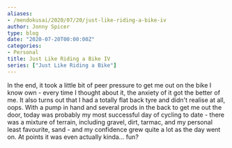 ```yaml
---
aliases:
- /mendokusai/2020/07/20/just-like-riding-a-bike-iv
author: Jonny Spicer
type: blog
date: "2020-07-20T00:00:00Z"
categories:
- Personal
title: Just Like Riding a Bike IV
series: ["Just Like Riding a Bike"]
---
```

In the end, it took a little bit of peer pressure to get me out on the bike I know own - every time I thought about it, the anxiety of it got the better of me. It also turns out that
I had a totally flat back tyre and didn't realise at all, oops. With a pump in hand and several prods in the back to get me out the door, today was probably my most successful day
of cycling to date - there was a mixture of terrain, including gravel, dirt, tarmac, and my personal least favourite, sand - and my confidence grew quite a lot as the day went on.
At points it was even actually kinda... fun?
